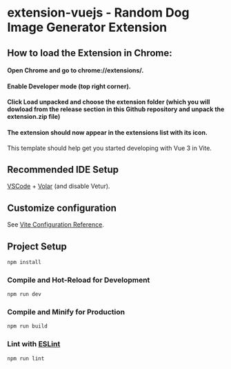 # extension-vuejs - Random Dog Image Generator Extension

## How to load the Extension in Chrome:

#### Open Chrome and go to chrome://extensions/.

#### Enable Developer mode (top right corner).

#### Click Load unpacked and choose the extension folder (which you will dowload from the release section in this Github repository and unpack the extension.zip file)

#### The extension should now appear in the extensions list with its icon.

This template should help get you started developing with Vue 3 in Vite.

## Recommended IDE Setup

[VSCode](https://code.visualstudio.com/) + [Volar](https://marketplace.visualstudio.com/items?itemName=Vue.volar) (and disable Vetur).

## Customize configuration

See [Vite Configuration Reference](https://vite.dev/config/).

## Project Setup

```sh
npm install
```

### Compile and Hot-Reload for Development

```sh
npm run dev
```

### Compile and Minify for Production

```sh
npm run build
```

### Lint with [ESLint](https://eslint.org/)

```sh
npm run lint
```
